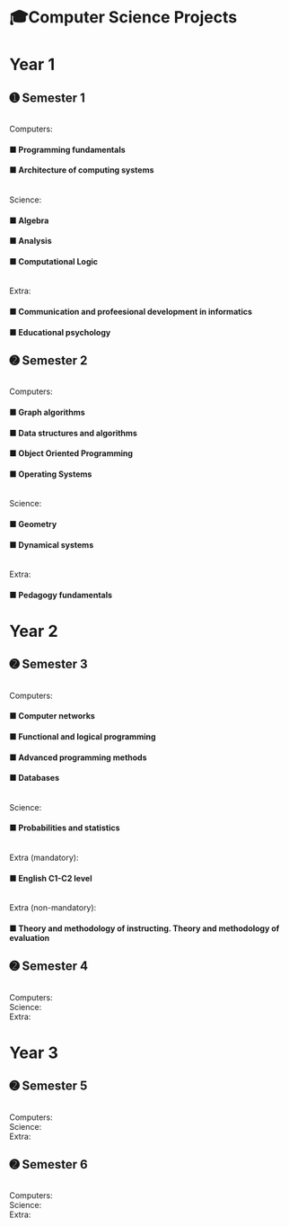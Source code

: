# 🎓Computer Science Projects
# Year 1
## ➊ Semester 1
<br/> Computers:
#### ■ Programming fundamentals
#### ■ Architecture of computing systems
<br/> Science:
#### ■ Algebra
#### ■ Analysis
#### ■ Computational Logic
<br/> Extra:
#### ■ Communication and profeesional development in informatics
#### ■ Educational psychology
## ➋ Semester 2
<br/> Computers:
#### ■ Graph algorithms
#### ■ Data structures and algorithms
#### ■ Object Oriented Programming
#### ■ Operating Systems
<br/> Science:
#### ■ Geometry
#### ■ Dynamical systems
<br/> Extra:
#### ■ Pedagogy fundamentals
# Year 2
## ➋ Semester 3
<br/> Computers:
#### ■ Computer networks
#### ■ Functional and logical programming
#### ■ Advanced programming methods
#### ■ Databases
<br/> Science:
#### ■ Probabilities and statistics
<br/> Extra (mandatory):
#### ■ English C1-C2 level
<br/> Extra (non-mandatory):
#### ■ Theory and methodology of instructing. Theory and methodology of evaluation
## ➋ Semester 4
<br/> Computers:
<br/> Science:
<br/> Extra:
# Year 3
## ➋ Semester 5
<br/> Computers:
<br/> Science:
<br/> Extra:
## ➋ Semester 6
<br/> Computers:
<br/> Science:
<br/> Extra:
